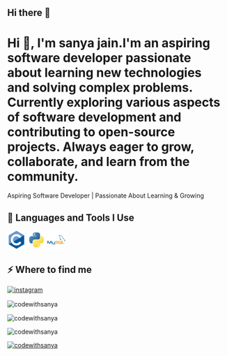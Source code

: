 ## Hi there 👋

<h1>Hi 👋, I'm sanya jain.I'm an aspiring software developer passionate about learning new technologies and solving complex problems. Currently exploring various aspects of software development and contributing to open-source projects. Always eager to grow, collaborate, and learn from the community.</h1>
<p>Aspiring Software Developer | Passionate About Learning & Growing</p>
<h2>🚀 Languages and Tools I Use</h2>
<p><a target="_blank" href="https://raw.githubusercontent.com/devicons/devicon/master/icons/c/c-original.svg" style="display: inline-block;"><img src="https://raw.githubusercontent.com/devicons/devicon/master/icons/c/c-original.svg" alt="c" width="42" height="42" /></a>
<a target="_blank" href="https://raw.githubusercontent.com/devicons/devicon/master/icons/python/python-original.svg" style="display: inline-block;"><img src="https://raw.githubusercontent.com/devicons/devicon/master/icons/python/python-original.svg" alt="python" width="42" height="42" /></a>
<a target="_blank" href="https://raw.githubusercontent.com/devicons/devicon/master/icons/mysql/mysql-original-wordmark.svg" style="display: inline-block;"><img src="https://raw.githubusercontent.com/devicons/devicon/master/icons/mysql/mysql-original-wordmark.svg" alt="mysql" width="42" height="42" /></a></p>
<h2>⚡️ Where to find me</h2>
<p><a target="_blank" href="https://www.instagram.com/sanya version" style="display: inline-block;"><img src="https://img.shields.io/badge/instagram-logo?style=for-the-badge&logo=instagram&logoColor=white&color=%23F35369" alt="instagram" /></a></p>
<p><img align="center" src="https://github-readme-stats.vercel.app/api?username=codewithsanya&show_icons=true&locale=en" alt="codewithsanya" /></p>
<p><img align="center" src="https://github-readme-streak-stats.herokuapp.com/?user=codewithsanya&" alt="codewithsanya" /></p>
<p><img src="https://github-readme-stats.vercel.app/api/top-langs?username=codewithsanya&show_icons=true&locale=en&layout=compact" alt="codewithsanya" /></p>
<p><a href="https://github.com/ryo-ma/github-profile-trophy"><img src="https://github-profile-trophy.vercel.app/?username=codewithsanya" alt="codewithsanya" /></a></p>
